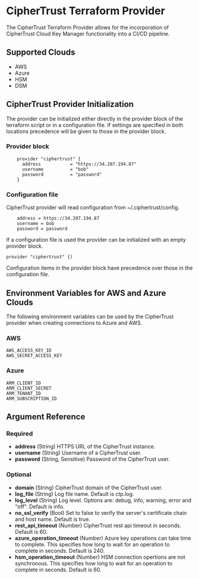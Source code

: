 # CipherTrust Terraform Provider

The CipherTrust Terraform Provider allows for the incorporation of CipherTrust Cloud Key Manager functionality into a CI/CD pipeline.

## Supported Clouds

- AWS
- Azure
- HSM
- DSM


## CipherTrust Provider Initialization

The provider can be initialized either directly in the provider block of the terraform script or in a configuration file. If settings are specified in both locations precedence will be given to those in the provider block.

### Provider block

```hcl
	provider "ciphertrust" {
	  address           = "https://34.207.194.87"
	  username          = "bob"
	  password          = "password"
	}
```

### Configuration file

CipherTrust provider will read configuration from ~/.ciphertrust/config.

```hcl
	address = https://34.207.194.87
	username = bob
	password = password
```

If a configuration file is used the provider can be initialized with an empty provider block.

```hcl
provider "ciphertrust" {)
```

Configuration items in the provider block have precedence over those in the configuration file.

## Environment Variables for AWS and Azure Clouds

The following environment variables can be used by the CipherTrust provider when creating connections to Azure and AWS.

### AWS

```hcl
AWS_ACCESS_KEY_ID
AWS_SECRET_ACCESS_KEY
```

### Azure

```hcl
ARM_CLIENT_ID
ARM_CLIENT_SECRET
ARM_TENANT_ID
ARM_SUBSCRIPTION_ID
```

## Argument Reference

### Required

- **address** (String) HTTPS URL of the CipherTrust instance.
- **username** (String) Username of a CipherTrust user.
- **password** (String, Sensitive) Password of the CipherTrust user.

### Optional

- **domain** (String) CipherTrust domain of the CipherTrust user.
- **log_file** (String) Log file name. Default is ctp.log.
- **log_level** (String) Log level. Options are: debug, info, warning, error and "off". Default is info.
- **no_ssl_verify** (Bool) Set to false to verify the server's certificate chain and host name. Default is true.
- **rest_api_timeout** (Number) CipherTrust rest api timeout in seconds. Default is 60.
- **azure_operation_timeout** (Number) Azure key operations can take time to complete. This specifies how long to wait for an operation to complete in seconds.  Default is 240.
- **hsm_operation_timeout** (Number) HSM connection opertions are not synchronous. This specifies how long to wait for an operation to complete in seconds. Default is 60.
